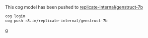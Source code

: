 This cog model has been pushed to [replicate-internal/genstruct-7b](https://replicate.com/replicate-internal/genstruct-7b)

```bash
cog login
cog push r8.im/replicate-internal/genstruct-7b
```
g